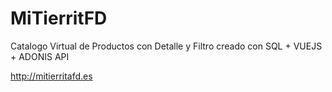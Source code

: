 # MiTierritFD
Catalogo Virtual de Productos con Detalle y Filtro creado con SQL + VUEJS + ADONIS API 




 http://mitierritafd.es
